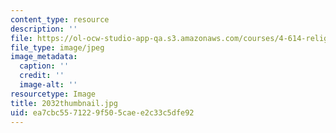 ```yaml
---
content_type: resource
description: ''
file: https://ol-ocw-studio-app-qa.s3.amazonaws.com/courses/4-614-religious-architecture-and-islamic-cultures-fall-2002/ea7cbc5571229f505caee2c33c5dfe92_2032thumbnail.jpg
file_type: image/jpeg
image_metadata:
  caption: ''
  credit: ''
  image-alt: ''
resourcetype: Image
title: 2032thumbnail.jpg
uid: ea7cbc55-7122-9f50-5cae-e2c33c5dfe92
---
```


